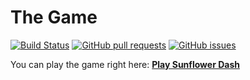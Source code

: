# The Game

[![Build Status](https://www.travis-ci.com/video-game-coding-club/sunflower-dash.svg?branch=master)](https://www.travis-ci.com/video-game-coding-club/sunflower-dash)
[![GitHub pull requests](https://img.shields.io/github/issues-pr/video-game-coding-club/sunflower-dash.svg)](https://github.com/video-game-coding-club/sunflower-dash/pulls)
[![GitHub issues](https://img.shields.io/github/issues/video-game-coding-club/sunflower-dash.svg)](https://github.com/video-game-coding-club/sunflower-dash/issues)

You can play the game right here: [**Play Sunflower Dash**](game.html)

